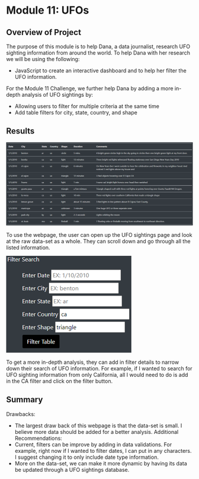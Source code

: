 # Module 11: UFOs
## Overview of Project
The purpose of this module is to help Dana, a data journalist, research UFO sighting information from around the world.
To help Dana with her research we will be using the following:
- JavaScript to create an interactive dashboard and to help her filter the UFO information.

For the Module 11 Challenge, we further help Dana by adding a more in-depth analysis of UFO sightings by:
- Allowing users to filter for multiple criteria at the same time
- Add table filters for city, state, country, and shape

## Results
![Results1](https://github.com/Ellla12/Module-11-UFOs/blob/main/static/images/results1.png)

To use the webpage, the user can open up the UFO sightings page and look at the raw data-set as a whole. They can scroll down and go through all the listed information.

![Results2](https://github.com/Ellla12/Module-11-UFOs/blob/main/static/images/results2.png)

To get a more in-depth analysis, they can add in filter details to narrow down their search of UFO information. For example, if I wanted to search for UFO sighting information from only California, all I would need to do is add in the CA filter and click on the filter button.

## Summary
Drawbacks:
- The largest draw back of this webpage is that the data-set is small. I believe more data should be added for a better analysis.
Additional Recommendations:
- Current, filters can be improve by adding in data validations. For example, right now if I wanted to filter dates, I can put in any characters. I suggest changing it to only include date type information.
- More on the data-set, we can make it more dynamic by having its data be updated through a UFO sightings database.
